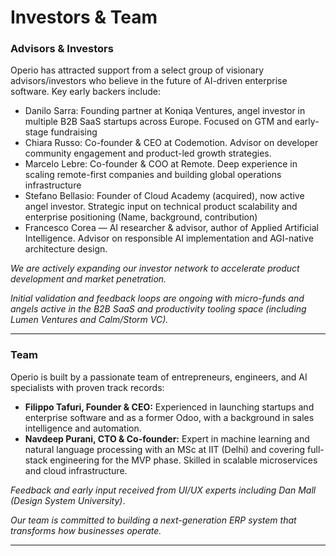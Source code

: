 # Investors & Team

### Advisors & Investors

Operio has attracted support from a select group of visionary advisors/investors who believe in the future of AI-driven enterprise software. Key early backers include:

- Danilo Sarra: Founding partner at Koniqa Ventures, angel investor in multiple B2B SaaS startups across Europe. Focused on GTM and early-stage fundraising
- Chiara Russo: Co-founder & CEO at Codemotion. Advisor on developer community engagement and product-led growth strategies.
- Marcelo Lebre: Co-founder & COO at Remote. Deep experience in scaling remote-first companies and building global operations infrastructure
- Stefano Bellasio: Founder of Cloud Academy (acquired), now active angel investor. Strategic input on technical product scalability and enterprise positioning (Name, background, contribution)
- Francesco Corea — AI researcher & advisor, author of Applied Artificial Intelligence. Advisor on responsible AI implementation and AGI-native architecture design.

*We are actively expanding our investor network to accelerate product development and market penetration.*

*Initial validation and feedback loops are ongoing with micro-funds and angels active in the B2B SaaS and productivity tooling space (including Lumen Ventures and Calm/Storm VC).*

---

### Team

Operio is built by a passionate team of entrepreneurs, engineers, and AI specialists with proven track records:

- **Filippo Tafuri, Founder & CEO:** Experienced in launching startups and enterprise software and as a former Odoo, with a background in sales intelligence and automation.
- **Navdeep Purani, CTO & Co-founder:** Expert in machine learning and natural language processing with an MSc at IIT (Delhi) and covering full-stack engineering for the MVP phase. Skilled in scalable microservices and cloud infrastructure.

*Feedback and early input received from UI/UX experts including Dan Mall (Design System University)*.

*Our team is committed to building a next-generation ERP system that transforms how businesses operate.*

---
